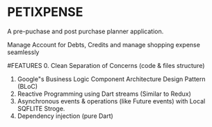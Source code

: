 # PETIXPENSE

A pre-puchase and post purchase planner application.

Manage Account for  Debts, Credits and manage shopping expense seamlessly

#FEATURES
0. Clean Separation of Concerns (code & files structure)
1. Google"s Business Logic Component Architecture Design Pattern (BLoC)
2. Reactive Programming using Dart streams (Similar to Redux)
3. Asynchronous events & operations (like Future events) with Local SQFLITE Stroge.
4. Dependency injection (pure Dart)


